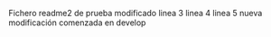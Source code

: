 Fichero readme2 de prueba
modificado
linea 3
linea 4
linea 5
nueva modificación comenzada en develop
